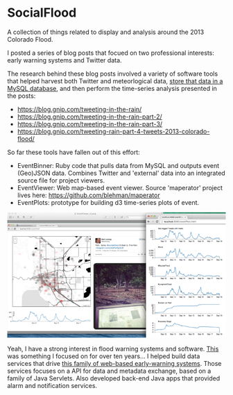SocialFlood
===========
A collection of things related to display and analysis around the 2013 Colorado Flood.

I posted a series of blog posts that focued on two professional interests: early warning systems and Twitter data.

The research behind these blog posts involved a variety of software tools that helped harvest both Twitter and meteorlogical data, [store that data in a MySQL database](http://support.gnip.com/articles/relational-databases-part-1.html), and then perform the time-series analysis presented in the posts:

- https://blog.gnip.com/tweeting-in-the-rain/
- https://blog.gnip.com/tweeting-in-the-rain-part-2/
- https://blog.gnip.com/tweeting-in-the-rain-part-3/
- https://blog.gnip.com/tweeting-rain-part-4-tweets-2013-colorado-flood/
 
So far these tools have fallen out of this effort:

+ EventBinner: Ruby code that pulls data from MySQL and outputs event (Geo)JSON data.  Combines Twitter and 'external' data into an integrated source file for project viewers. 
+ EventViewer: Web map-based event viewer. Source 'maperator' project lives here: https://github.com/blehman/maperator
+ EventPlots: prototype for building d3 time-series plots of event.

![](https://raw.githubusercontent.com/jimmoffitt/SocialFlood/master/EventViewer/imgs/EventTools.png)




Yeah, I have a strong interest in flood warning systems and software. [This](https://www.onerain.com/solutions/diadvisor) was something I focused on for over ten years... I helped build data services that drive [this family of web-based early-warning systems](https://www.onerain.com/contrail-hydrologic-software). Those services focuses on a API for data and metadata exchange, based on a family of Java Servlets. Also developed back-end Java apps that provided alarm and notification services.



